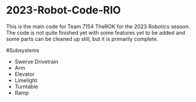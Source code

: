 # 2023-Robot-Code-RIO
 
This is the main code for Team 7154 TheROK for the 2023 Robotics season. The code is not quite finished yet with some features yet to be added and some parts can be cleaned up still, but it is primarily complete.

#Subsystems
<ul>
<li>Swerve Drivetrain</li>
<li>Arm</li>
<li>Elevator</li>
<li>Limelight</li>
<li>Turntable</li>
<li>Ramp</li>
</ul>

